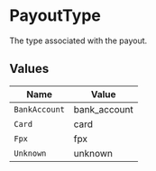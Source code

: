 # PayoutType

The type associated with the payout.


## Values

| Name          | Value         |
| ------------- | ------------- |
| `BankAccount` | bank_account  |
| `Card`        | card          |
| `Fpx`         | fpx           |
| `Unknown`     | unknown       |